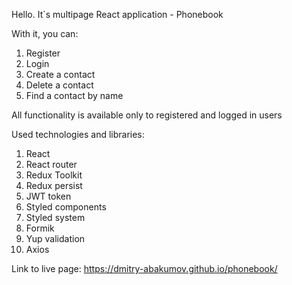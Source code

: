 Hello. It`s multipage React application - Phonebook

With it, you can:

1. Register
2. Login
3. Create a contact
4. Delete a contact
5. Find a contact by name

All functionality is available only to registered and logged in users

Used technologies and libraries:

1. React
2. React router
3. Redux Toolkit
4. Redux persist
5. JWT token
6. Styled components
7. Styled system
8. Formik
9. Yup validation
10. Axios

Link to live page: https://dmitry-abakumov.github.io/phonebook/
